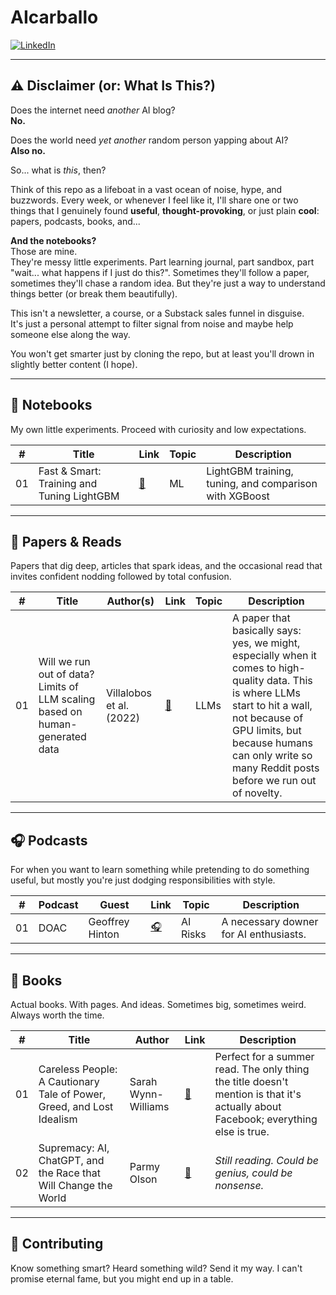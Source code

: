 # AIcarballo

[![LinkedIn](https://img.shields.io/badge/LinkedIn-blue?logo=linkedin&logoColor=white)](https://www.linkedin.com/in/acarballoalvarez/)

---

## ⚠️ Disclaimer (or: What Is This?)

Does the internet need *another* AI blog?  
**No.**

Does the world need *yet another* random person yapping about AI?  
**Also no.**

So... what is *this*, then?

Think of this repo as a lifeboat in a vast ocean of noise, hype, and buzzwords. Every week, or whenever I feel like it, I'll share one or two things that I genuinely found **useful**, **thought-provoking**, or just plain **cool**: papers, podcasts, books, and...

**And the notebooks?**  
Those are mine.  
They're messy little experiments. Part learning journal, part sandbox, part "wait... what happens if I just do this?". Sometimes they'll follow a paper, sometimes they'll chase a random idea. But they're just a way to understand things better (or break them beautifully).

This isn't a newsletter, a course, or a Substack sales funnel in disguise.  
It's just a personal attempt to filter signal from noise and maybe help someone else along the way.

You won't get smarter just by cloning the repo, but at least you'll drown in slightly better content (I hope).

---

## 🧪 Notebooks

My own little experiments. Proceed with curiosity and low expectations.

| #   | Title                                      | Link                                                          | Topic | Description                                       |
|-----|--------------------------------------------|---------------------------------------------------------------|-------|---------------------------------------------------|
| 01  | Fast & Smart: Training and Tuning LightGBM | [🔬](notebooks/lightgbm_model.ipynb)                          | ML    | LightGBM training, tuning, and comparison with XGBoost |

---

## 🧠 Papers & Reads

Papers that dig deep, articles that spark ideas, and the occasional read that invites confident nodding followed by total confusion.

| #   | Title                                                                 | Author(s)             | Link                                                        | Topic | Description |
|------|-----------------------------------------------------------------------|------------------------|-------------------------------------------------------------|-------|-------------|
| 01   | Will we run out of data? Limits of LLM scaling based on human-generated data | Villalobos et al. (2022) | [🔗](https://arxiv.org/abs/2211.04325)                    | LLMs  | A paper that basically says: yes, we might, especially when it comes to high-quality data. This is where LLMs start to hit a wall, not because of GPU limits, but because humans can only write so many Reddit posts before we run out of novelty. |

---

## 🎧 Podcasts

For when you want to learn something while pretending to do something useful, but mostly you're just dodging responsibilities with style.

| #   | Podcast | Guest           | Link                                                                 | Topic     | Description                                                  |
|-----|---------|------------------|----------------------------------------------------------------------|-----------|--------------------------------------------------------------|
| 01  | DOAC    | Geoffrey Hinton  | [🎧](https://open.spotify.com/episode/4X7dO0FuglP7yTm0kBAc50)        | AI Risks  | A necessary downer for AI enthusiasts. |

---

## 📘 Books

Actual books. With pages. And ideas. Sometimes big, sometimes weird. Always worth the time.

| #   | Title                                                                                  | Author              | Link                                                                                   | Description |
|------|----------------------------------------------------------------------------------------|---------------------|----------------------------------------------------------------------------------------|-------------|
| 01   | Careless People: A Cautionary Tale of Power, Greed, and Lost Idealism                | Sarah Wynn-Williams | [📘](https://www.amazon.es/Careless-People-Cautionary-Power-Idealism/dp/1250391237)   | Perfect for a summer read. The only thing the title doesn't mention is that it's actually about Facebook; everything else is true. |
| 02   | Supremacy: AI, ChatGPT, and the Race that Will Change the World                      | Parmy Olson         | [📘](https://www.amazon.es/Supremacy-ChatGPT-Change-World-English-ebook/dp/B0CLJTMF84) | *Still reading. Could be genius, could be nonsense.* |

---

## 🤝 Contributing

Know something smart? Heard something wild? Send it my way. I can't promise eternal fame, but you might end up in a table.